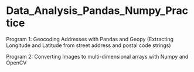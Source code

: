 # Data_Analysis_Pandas_Numpy_Practice

Program 1: Geocoding Addresses with Pandas and Geopy (Extracting Longitude and Latitude from street address and postal code strings)

Program 2: Converting Images to multi-dimensional arrays with Numpy and OpenCV 

